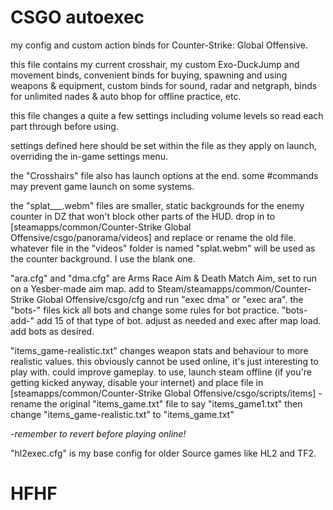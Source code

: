 # CSGO autoexec
my config and custom action binds for Counter-Strike: Global Offensive.


this file contains my current crosshair, my custom Exo-DuckJump and movement binds, convenient binds for buying, spawning and using weapons & equipment, custom binds for sound, radar and netgraph, binds for unlimited nades & auto bhop for offline practice, etc.

this file changes a quite a few settings including volume levels so read each part through before using.

settings defined here should be set within the file as they apply on launch, overriding the in-game settings menu.

the "Crosshairs" file also has launch options at the end. some #commands may prevent game launch on some systems.

the "splat___.webm" files are smaller, static backgrounds for the enemy counter in DZ that won't block other parts of the HUD.
drop in to [steamapps/common/Counter-Strike Global Offensive/csgo/panorama/videos] and replace or rename the old file.
whatever file in the "videos" folder is named "splat.webm" will be used as the counter background. I use the blank one.


"ara.cfg" and "dma.cfg" are Arms Race Aim & Death Match Aim, set to run on a Yesber-made aim map.
add to Steam/steamapps/common/Counter-Strike Global Offensive/csgo/cfg and run "exec dma" or "exec ara".
the "bots-<gun>" files kick all bots and change some rules for bot practice. "bots-add-" add 15 of that type of bot.
adjust as needed and exec after map load. add bots as desired.


"items_game-realistic.txt" changes weapon stats and behaviour to more realistic values. this obviously cannot be used online, it's just interesting to play with. could improve gameplay.
to use, launch steam offline (if you're getting kicked anyway, disable your internet) and place file in [steamapps/common/Counter-Strike Global Offensive/csgo/scripts/items] - rename the original "items_game.txt" file to say "items_game1.txt" then change "items_game-realistic.txt" to "items_game.txt"

*-remember to revert before playing online!*



"hl2exec.cfg" is my base config for older Source games like HL2 and TF2.



# HFHF
